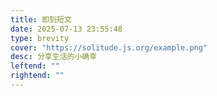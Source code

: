 ```yaml
---
title: 即刻短文
date: 2025-07-13 23:55:48
type: brevity
cover: "https://solitude.js.org/example.png"
desc: 分享生活的小确幸
leftend: ""
rightend: ""
---
```

